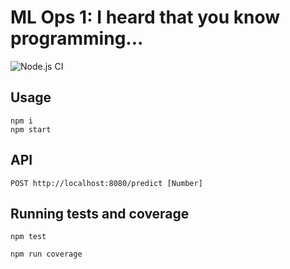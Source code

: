 # ML Ops 1: I heard that you know programming...

![Node.js CI](https://github.com/saintedlama/ml-ops-on-mars/workflows/Node.js%20CI/badge.svg)

## Usage

```console
npm i
npm start
```

## API

```
POST http://localhost:8080/predict [Number]
```

## Running tests and coverage

```console
npm test
```

```console
npm run coverage
```
